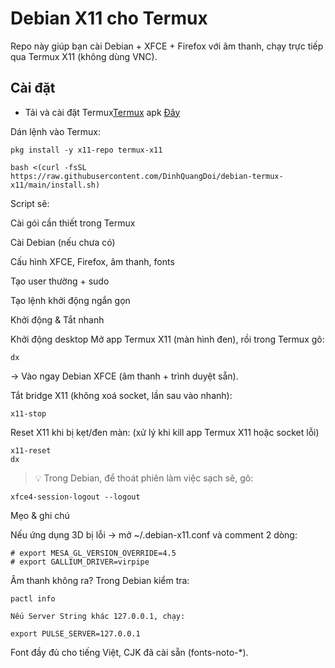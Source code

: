 # Debian X11 cho Termux

Repo này giúp bạn cài Debian + XFCE + Firefox với âm thanh,
chạy trực tiếp qua Termux X11 (không dùng VNC).

## Cài đặt
- Tải và cài đặt Termux[Termux](https://termux.com) apk [Đây](https://f-droid.org/repo/com.termux_118.apk)

Dán lệnh vào Termux:
```
pkg install -y x11-repo termux-x11
```
```
bash <(curl -fsSL https://raw.githubusercontent.com/DinhQuangDoi/debian-termux-x11/main/install.sh)
```
Script sẽ:

Cài gói cần thiết trong Termux

Cài Debian (nếu chưa có)

Cấu hình XFCE, Firefox, âm thanh, fonts

Tạo user thường + sudo

Tạo lệnh khởi động ngắn gọn


Khởi động & Tắt nhanh

Khởi động desktop
Mở app Termux X11 (màn hình đen), rồi trong Termux gõ:
```
dx
```
→ Vào ngay Debian XFCE (âm thanh + trình duyệt sẵn).

Tắt bridge X11 (không xoá socket, lần sau vào nhanh):
```
x11-stop
```
Reset X11 khi bị kẹt/đen màn:
(xử lý khi kill app Termux X11 hoặc socket lỗi)
```
x11-reset
dx
```
> 💡 Trong Debian, để thoát phiên làm việc sạch sẽ, gõ:
```
xfce4-session-logout --logout
```


Mẹo & ghi chú

Nếu ứng dụng 3D bị lỗi → mở ~/.debian-x11.conf và comment 2 dòng:
```
# export MESA_GL_VERSION_OVERRIDE=4.5
# export GALLIUM_DRIVER=virpipe
```
Âm thanh không ra? Trong Debian kiểm tra:
```
pactl info

Nếu Server String khác 127.0.0.1, chạy:

export PULSE_SERVER=127.0.0.1
```
Font đầy đủ cho tiếng Việt, CJK đã cài sẵn (fonts-noto-*).


